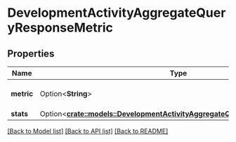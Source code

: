 # DevelopmentActivityAggregateQueryResponseMetric

## Properties

Name | Type | Description | Notes
------------ | ------------- | ------------- | -------------
**metric** | Option<**String**> | The metric this applies to | [optional]
**stats** | Option<[**crate::models::DevelopmentActivityAggregateQueryResponseStatistics**](DevelopmentActivityAggregateQueryResponseStatistics.md)> |  | [optional]

[[Back to Model list]](../README.md#documentation-for-models) [[Back to API list]](../README.md#documentation-for-api-endpoints) [[Back to README]](../README.md)


